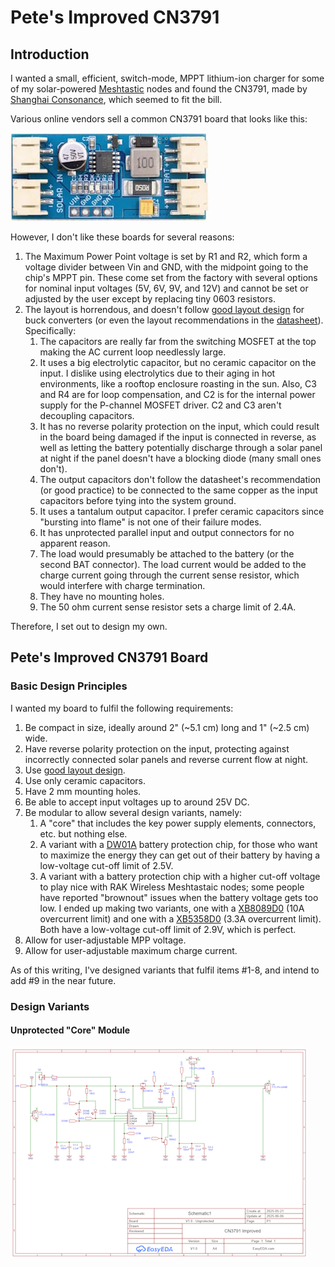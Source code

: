 # Pete's Improved CN3791

## Introduction
I wanted a small, efficient, switch-mode, MPPT lithium-ion charger for some of my solar-powered [Meshtastic](https://www.meshtastic.org/) nodes and found the CN3791, made by [Shanghai Consonance](http://www.consonance-elec.com/en/), which seemed to fit the bill.

Various online vendors sell a common CN3791 board that looks like this:

[![Generic CN3791 Board](images/CN3791_generic_board-small.jpg)](images/CN3791_generic_board.jpg)  

However, I don't like these boards for several reasons:
1. The Maximum Power Point voltage is set by R1 and R2, which form a voltage divider between Vin and GND, with the midpoint going to the chip's MPPT pin. These come set from the factory with several options for nominal input voltages (5V, 6V, 9V, and 12V) and cannot be set or adjusted by the user except by replacing tiny 0603 resistors.
2. The layout is horrendous, and doesn't follow [good layout design](files/rohm-buck-converter-application-note.pdf) for buck converters (or even the layout recommendations in the [datasheet](files/Datasheet_CN3791.pdf)). Specifically:
    1. The capacitors are really far from the switching MOSFET at the top making the AC current loop needlessly large.
	2. It uses a big electrolytic capacitor, but no ceramic capacitor on the input. I dislike using electrolytics due to their aging in hot environments, like a rooftop enclosure roasting in the sun. Also, C3 and R4 are for loop compensation, and C2 is for the internal power supply for the P-channel MOSFET driver. C2 and C3 aren't decoupling capacitors.
	3. It has no reverse polarity protection on the input, which could result in the board being damaged if the input is connected in reverse, as well as letting the battery potentially discharge through a solar panel at night if the panel doesn't have a blocking diode (many small ones don't).
	4. The output capacitors don't follow the datasheet's recommendation (or good practice) to be connected to the same copper as the input capacitors before tying into the system ground.
	5. It uses a tantalum output capacitor. I prefer ceramic capacitors since "bursting into flame" is not one of their failure modes.
	6. It has unprotected parallel input and output connectors for no apparent reason.
	7. The load would presumably be attached to the battery (or the second BAT connector). The load current would be added to the charge current going through the current sense resistor, which would interfere with charge termination.
	8. They have no mounting holes.
	9. The 50 ohm current sense resistor sets a charge limit of 2.4A.

Therefore, I set out to design my own.

## Pete's Improved CN3791 Board
### Basic Design Principles
I wanted my board to fulfil the following requirements:
1. Be compact in size, ideally around 2" (~5.1 cm) long and 1" (~2.5 cm) wide.
2. Have reverse polarity protection on the input, protecting against incorrectly connected solar panels and reverse current flow at night.
3. Use [good layout design](files/rohm-buck-converter-application-note.pdf).
4. Use only ceramic capacitors.
5. Have 2 mm mounting holes.
6. Be able to accept input voltages up to around 25V DC.
7. Be modular to allow several design variants, namely:
    1. A "core" that includes the key power supply elements, connectors, etc. but nothing else.
	2. A variant with a [DW01A](https://www.best-microcontroller-projects.com/dw01a.html) battery protection chip, for those who want to maximize the energy they can get out of their battery by having a low-voltage cut-off limit of 2.5V.
	3. A variant with a battery protection chip with a higher cut-off voltage to play nice with RAK Wireless Meshtastaic nodes; some people have reported "brownout" issues when the battery voltage gets too low. I ended up making two variants, one with a [XB8089D0](files/Datasheet_XB8089D0.pdf) (10A overcurrent limit) and one with a [XB5358D0](files/Datasheet_XB5358D0.pdf) (3.3A overcurrent limit). Both have a low-voltage cut-off limit of 2.9V, which is perfect.
8. Allow for user-adjustable MPP voltage.
9. Allow for user-adjustable maximum charge current.

As of this writing, I've designed variants that fulfil items #1-8, and intend to add #9 in the near future.

### Design Variants
#### Unprotected "Core" Module
[![A schematic of the basic "core" module with no battery protection circuitry.](images/core_schematic-small.png)](images/core_schematic.png)